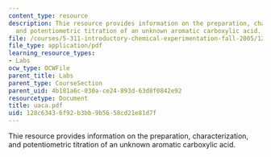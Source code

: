 ```yaml
---
content_type: resource
description: Thie resource provides information on the preparation, characterization,
  and potentiometric titration of an unknown aromatic carboxylic acid.
file: /courses/5-311-introductory-chemical-experimentation-fall-2005/128c63436f92b3bb9b5658cd21e81d7f_uaca.pdf
file_type: application/pdf
learning_resource_types:
- Labs
ocw_type: OCWFile
parent_title: Labs
parent_type: CourseSection
parent_uid: 4b181a6c-030a-ce24-893d-63d8f0842e92
resourcetype: Document
title: uaca.pdf
uid: 128c6343-6f92-b3bb-9b56-58cd21e81d7f
---
```

Thie resource provides information on the preparation, characterization, and potentiometric titration of an unknown aromatic carboxylic acid.

